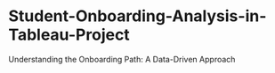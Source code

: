 # Student-Onboarding-Analysis-in-Tableau-Project
Understanding the Onboarding Path: A Data-Driven Approach
